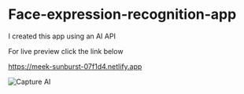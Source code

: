 # Face-expression-recognition-app

I created this app using an AI API 

For live preview click the link below 

https://meek-sunburst-07f1d4.netlify.app 

![Capture AI](https://user-images.githubusercontent.com/94356500/174484733-eaa72b2f-f6d7-46e5-90e6-15a126d14314.JPG)
